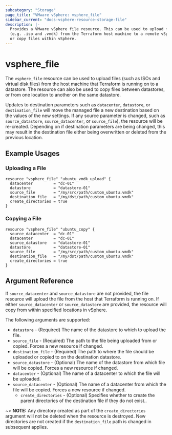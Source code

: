 ```yaml
---
subcategory: "Storage"
page_title: "VMware vSphere: vsphere_file"
sidebar_current: "docs-vsphere-resource-storage-file"
description: |-
  Provides a VMware vSphere file resource. This can be used to upload files
  (e.g. .iso and .vmdk) from the Terraform host machine to a remote vSphere
  or copy files within vSphere.
---
```


# vsphere_file

The `vsphere_file` resource can be used to upload files (such as ISOs and
virtual disk files) from the host machine that Terraform is running on to a
datastore.  The resource can also be used to copy files between datastores, or
from one location to another on the same datastore.

Updates to destination parameters such as `datacenter`, `datastore`, or
`destination_file` will move the managed file a new destination based on the
values of the new settings.  If any source parameter is changed, such as
`source_datastore`, `source_datacenter`, or `source_file`), the resource will
be re-created. Depending on if destination parameters are being changed,
this may result in the destination file either being overwritten or
deleted from the previous location.

## Example Usages

### Uploading a File

```hcl
resource "vsphere_file" "ubuntu_vmdk_upload" {
  datacenter         = "dc-01"
  datastore          = "datastore-01"
  source_file        = "/my/src/path/custom_ubuntu.vmdk"
  destination_file   = "/my/dst/path/custom_ubuntu.vmdk"
  create_directories = true
}
```

### Copying a File

```hcl
resource "vsphere_file" "ubuntu_copy" {
  source_datacenter  = "dc-01"
  datacenter         = "dc-01"
  source_datastore   = "datastore-01"
  datastore          = "datastore-01"
  source_file        = "/my/src/path/custom_ubuntu.vmdk"
  destination_file   = "/my/dst/path/custom_ubuntu.vmdk"
  create_directories = true
}
```

## Argument Reference

If `source_datacenter` and `source_datastore` are not provided, the file
resource will upload the file from the host that Terraform is running on. If
either `source_datacenter` or `source_datastore` are provided, the resource
will copy from within specified locations in vSphere.

The following arguments are supported:

* `datastore` - (Required) The name of the datastore to which to upload the
  file.
* `source_file` - (Required) The path to the file being uploaded from or copied.
  Forces a new resource if changed.
* `destination_file` - (Required) The path to where the file should be uploaded
  or copied to on the destination datastore.
* `source_datastore` - (Optional) The name of the datastore from which file will
  be copied. Forces a new resource if changed.
* `datacenter` - (Optional) The name of a datacenter to which the file will be
  uploaded.
* `source_datacenter` - (Optional) The name of a datacenter from which the file
  will be copied. Forces a new resource if changed.
  * `create_directories` - (Optional) Specifies whether to create the parent directories
  of the destination file if they do not exist..

~> **NOTE:** Any directory created as part of the `create_directories` argument
  will not be deleted when the resource is destroyed. New directories are not
  created if the `destination_file` path is changed in subsequent applies.

